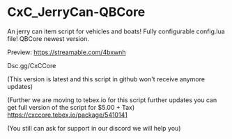# CxC_JerryCan-QBCore
An jerry can item script for vehicles and boats! Fully configurable config.lua file! QBCore newest version.

Preview: https://streamable.com/4bxwnh

Dsc.gg/CxCCore

(This version is latest and this script in github won't receive anymore updates)

(Further we are moving to tebex.io for this script further updates you can get full version of the script for $5.00 + Tax)
https://cxccore.tebex.io/package/5410141

(You still can ask for support in our discord we will help you)
 
